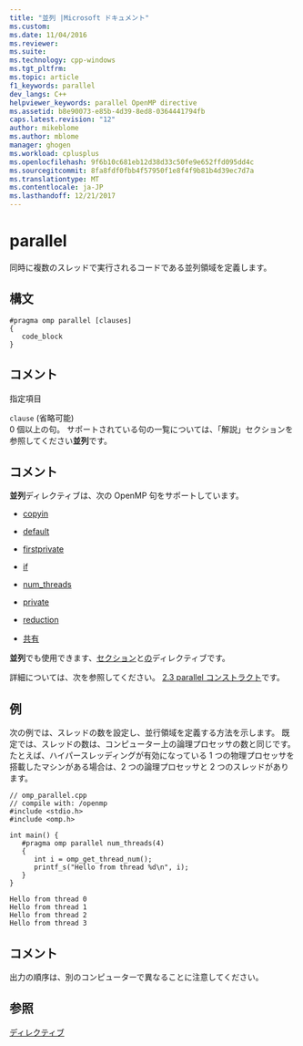 ```yaml
---
title: "並列 |Microsoft ドキュメント"
ms.custom: 
ms.date: 11/04/2016
ms.reviewer: 
ms.suite: 
ms.technology: cpp-windows
ms.tgt_pltfrm: 
ms.topic: article
f1_keywords: parallel
dev_langs: C++
helpviewer_keywords: parallel OpenMP directive
ms.assetid: b8e90073-e85b-4d39-8ed8-0364441794fb
caps.latest.revision: "12"
author: mikeblome
ms.author: mblome
manager: ghogen
ms.workload: cplusplus
ms.openlocfilehash: 9f6b10c681eb12d38d33c50fe9e652ffd095dd4c
ms.sourcegitcommit: 8fa8fdf0fbb4f57950f1e8f4f9b81b4d39ec7d7a
ms.translationtype: MT
ms.contentlocale: ja-JP
ms.lasthandoff: 12/21/2017
---
```

# <a name="parallel"></a>parallel
同時に複数のスレッドで実行されるコードである並列領域を定義します。  
  
## <a name="syntax"></a>構文  
  
```  
#pragma omp parallel [clauses]  
{  
   code_block  
}  
```  
  
## <a name="remarks"></a>コメント  
 指定項目  
  
 `clause` (省略可能)  
 0 個以上の句。  サポートされている句の一覧については、「解説」セクションを参照してください**並列**です。  
  
## <a name="remarks"></a>コメント  
 **並列**ディレクティブは、次の OpenMP 句をサポートしています。  
  
-   [copyin](../../../parallel/openmp/reference/copyin.md)  
  
-   [default](../../../parallel/openmp/reference/default-openmp.md)  
  
-   [firstprivate](../../../parallel/openmp/reference/firstprivate.md)  
  
-   [if](../../../parallel/openmp/reference/if-openmp.md)  
  
-   [num_threads](../../../parallel/openmp/reference/num-threads.md)  
  
-   [private](../../../parallel/openmp/reference/private-openmp.md)  
  
-   [reduction](../../../parallel/openmp/reference/reduction.md)  
  
-   [共有](../../../parallel/openmp/reference/shared-openmp.md)  
  
 **並列**でも使用できます、[セクション](../../../parallel/openmp/reference/sections-openmp.md)と[の](../../../parallel/openmp/reference/for-openmp.md)ディレクティブです。  
  
 詳細については、次を参照してください。 [2.3 parallel コンストラクト](../../../parallel/openmp/2-3-parallel-construct.md)です。  
  
## <a name="example"></a>例  
 次の例では、スレッドの数を設定し、並行領域を定義する方法を示します。 既定では、スレッドの数は、コンピューター上の論理プロセッサの数と同じです。 たとえば、ハイパースレッディングが有効になっている 1 つの物理プロセッサを搭載したマシンがある場合は、2 つの論理プロセッサと 2 つのスレッドがあります。  
  
```  
// omp_parallel.cpp  
// compile with: /openmp   
#include <stdio.h>  
#include <omp.h>  
  
int main() {  
   #pragma omp parallel num_threads(4)  
   {  
      int i = omp_get_thread_num();  
      printf_s("Hello from thread %d\n", i);  
   }  
}  
```  
  
```Output  
Hello from thread 0  
Hello from thread 1  
Hello from thread 2  
Hello from thread 3  
```  
  
## <a name="comment"></a>コメント  
 出力の順序は、別のコンピューターで異なることに注意してください。  
  
## <a name="see-also"></a>参照  
 [ディレクティブ](../../../parallel/openmp/reference/openmp-directives.md)